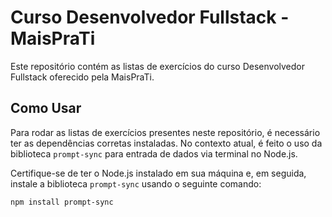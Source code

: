 # Curso Desenvolvedor Fullstack - MaisPraTi

Este repositório contém as listas de exercícios do curso Desenvolvedor Fullstack oferecido pela MaisPraTi.

## Como Usar

Para rodar as listas de exercícios presentes neste repositório, é necessário ter as dependências corretas instaladas. No contexto atual, é feito o uso da biblioteca `prompt-sync` para entrada de dados via terminal no Node.js.

Certifique-se de ter o Node.js instalado em sua máquina e, em seguida, instale a biblioteca `prompt-sync` usando o seguinte comando:

```bash
npm install prompt-sync